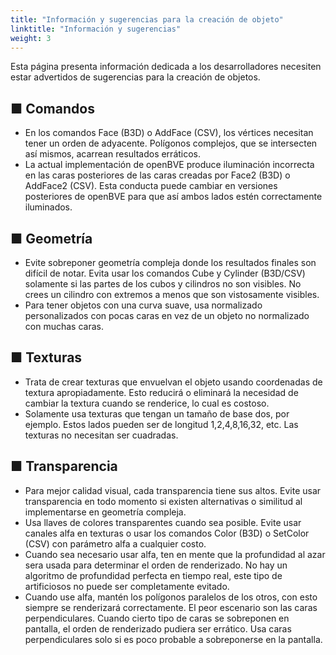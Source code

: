 ```yaml
---
title: "Información y sugerencias para la creación de objeto"
linktitle: "Información y sugerencias"
weight: 3
---
```


Esta página presenta información dedicada a los desarrolladores necesiten estar advertidos de sugerencias para la creación de objetos.

## ■ Comandos

- En los comandos Face (B3D) o AddFace (CSV), los vértices necesitan tener un orden de adyacente. Polígonos complejos, que se intersecten así mismos, acarrean resultados erráticos.
- La actual implementación de openBVE produce iluminación incorrecta en las caras posteriores de las caras creadas por Face2 (B3D) o AddFace2 (CSV). Esta conducta puede cambiar en versiones posteriores de openBVE para que así ambos lados estén correctamente iluminados.

## ■ Geometría

- Evite sobreponer geometría compleja donde los resultados finales son difícil de notar. Evita usar los comandos Cube y Cylinder (B3D/CSV) solamente si las partes de los cubos y cilindros no son visibles. No crees un cilindro con extremos a menos que son vistosamente visibles.
- Para tener objetos con una curva suave, usa normalizado personalizados con pocas caras en vez de un objeto no normalizado con muchas caras.

## ■ Texturas

- Trata de crear texturas que envuelvan el objeto usando coordenadas de textura apropiadamente. Esto reducirá o eliminará la necesidad de cambiar la textura cuando se renderice, lo cual es costoso.
- Solamente usa texturas que tengan un tamaño de base dos, por ejemplo. Estos lados pueden ser de longitud 1,2,4,8,16,32, etc. Las texturas no necesitan ser cuadradas.

## ■ Transparencia

- Para mejor calidad visual, cada transparencia tiene sus altos. Evite usar transparencia en todo momento si existen alternativas o similitud al implementarse en geometría compleja.
- Usa llaves de colores transparentes cuando sea posible. Evite usar canales alfa en texturas o usar los comandos Color (B3D) o SetColor (CSV) con parámetro alfa a cualquier costo.
- Cuando sea necesario usar alfa, ten en mente que la profundidad al azar sera usada para determinar el orden de renderizado. No hay un algoritmo de   profundidad perfecta en tiempo real, este tipo de artificiosos no puede ser completamente evitado.
- Cuando use alfa, mantén los polígonos paralelos de los otros, con esto siempre se renderizará correctamente. El peor escenario son las caras perpendiculares. Cuando cierto tipo de caras se sobreponen en pantalla, el orden de renderizado pudiera ser errático. Usa caras perpendiculares solo si es poco probable a sobreponerse en la pantalla.